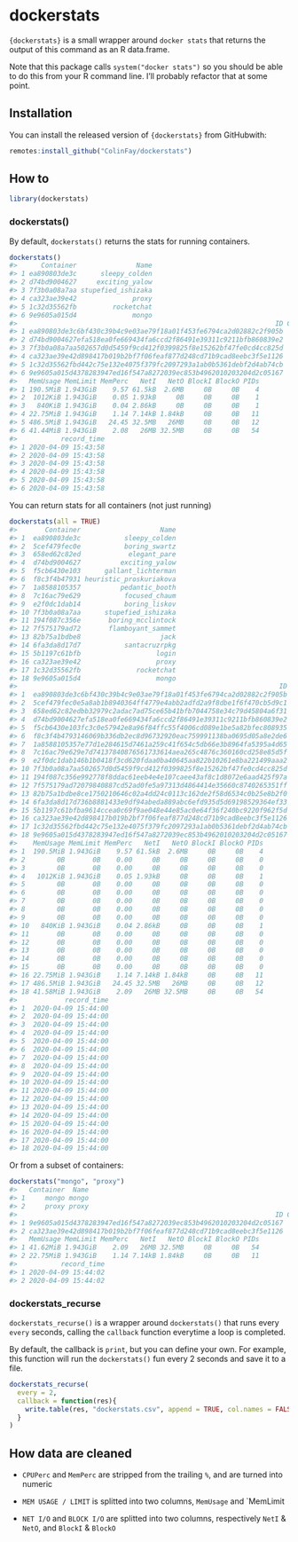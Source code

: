 
<!-- README.md is generated from README.Rmd. Please edit that file -->

# dockerstats

<!-- badges: start -->

<!-- badges: end -->

`{dockerstats}` is a small wrapper around `docker stats` that returns
the output of this command as an R data.frame.

Note that this package calls `system("docker stats")` so you should be
able to do this from your R command line. I’ll probably refactor that at
some point.

## Installation

You can install the released version of `{dockerstats}` from GitHubwith:

``` r
remotes:install_github("ColinFay/dockerstats")
```

## How to

``` r
library(dockerstats)
```

### dockerstats()

By default, `dockerstats()` returns the stats for running containers.

``` r
dockerstats()
#>      Container               Name
#> 1 ea890803de3c      sleepy_colden
#> 2 d74bd9004627     exciting_yalow
#> 3 7f3b0a08a7aa stupefied_ishizaka
#> 4 ca323ae39e42              proxy
#> 5 1c32d35562fb         rocketchat
#> 6 9e9605a015d4              mongo
#>                                                                 ID CPUPerc
#> 1 ea890803de3c6bf430c39b4c9e03ae79f18a01f453fe6794ca2d02882c2f905b    0.12
#> 2 d74bd9004627efa518ea0fe669434fa6ccd2f86491e39311c9211bfb860839e2    0.00
#> 3 7f3b0a08a7aa502657d0d5459f9cd412f0399825f8e15262bf47fe0cd4cc825d    0.00
#> 4 ca323ae39e42d898417b019b2bf7f06feaf877d248cd71b9cad8eebc3f5e1126    0.00
#> 5 1c32d35562fbd442c75e132e4075f379fc2097293a1ab0b5361debf2d4ab74cb    0.17
#> 6 9e9605a015d4378283947ed16f547a8272039ec853b4962010203204d2c05167    1.28
#>   MemUsage MemLimit MemPerc   NetI   NetO BlockI BlockO PIDs
#> 1 190.5MiB 1.943GiB    9.57 61.5kB  2.6MB     0B     0B    4
#> 2  1012KiB 1.943GiB    0.05 1.93kB     0B     0B     0B    1
#> 3   840KiB 1.943GiB    0.04 2.86kB     0B     0B     0B    1
#> 4 22.75MiB 1.943GiB    1.14 7.14kB 1.84kB     0B     0B   11
#> 5 486.5MiB 1.943GiB   24.45 32.5MB   26MB     0B     0B   12
#> 6 41.44MiB 1.943GiB    2.08   26MB 32.5MB     0B     0B   54
#>           record_time
#> 1 2020-04-09 15:43:58
#> 2 2020-04-09 15:43:58
#> 3 2020-04-09 15:43:58
#> 4 2020-04-09 15:43:58
#> 5 2020-04-09 15:43:58
#> 6 2020-04-09 15:43:58
```

You can return stats for all containers (not just running)

``` r
dockerstats(all = TRUE)
#>       Container                    Name
#> 1  ea890803de3c           sleepy_colden
#> 2  5cef479fec0e           boring_swartz
#> 3  658ed62c82ed            elegant_pare
#> 4  d74bd9004627          exciting_yalow
#> 5  f5cb6430e103      gallant_lichterman
#> 6  f8c3f4b47931 heuristic_proskuriakova
#> 7  1a8588105357          pedantic_booth
#> 8  7c16ac79e629           focused_chaum
#> 9  e2f0dc1dab14           boring_liskov
#> 10 7f3b0a08a7aa      stupefied_ishizaka
#> 11 194f087c356e       boring_mcclintock
#> 12 7f575179ad72       flamboyant_sammet
#> 13 82b75a1bdbe8                    jack
#> 14 6fa3da8d17d7           santacruzrpkg
#> 15 5b1197c61bfb                   login
#> 16 ca323ae39e42                   proxy
#> 17 1c32d35562fb              rocketchat
#> 18 9e9605a015d4                   mongo
#>                                                                  ID CPUPerc
#> 1  ea890803de3c6bf430c39b4c9e03ae79f18a01f453fe6794ca2d02882c2f905b    0.13
#> 2  5cef479fec0e5a8ab1b8940364ff4779e4abb2adfd2a9f8dbe1f6f470cb5d9c1    0.00
#> 3  658ed62c82edbb32979c2adac7ad75ce65b41bfb7044758e34c79d45804a6f31    0.00
#> 4  d74bd9004627efa518ea0fe669434fa6ccd2f86491e39311c9211bfb860839e2    0.00
#> 5  f5cb6430e103fc3c0e57942e8a96f84ffc55f4006cd089e1be5a82bfec808935    0.00
#> 6  f8c3f4b4793146069b336db2ec8d96732920eac759991138ba0695d05a8e2de6    0.00
#> 7  1a8588105357e77d1e284615d7461a259c41f654c5db66e3b8964fa5395a4d65    0.00
#> 8  7c16ac79e629e7d74137840876561733614aea265c4876c360160cd258e85d5f    0.00
#> 9  e2f0dc1dab146b1b0418f3cd620fdaa0ba40645aa822b10261e8ba221499aaa2    0.00
#> 10 7f3b0a08a7aa502657d0d5459f9cd412f0399825f8e15262bf47fe0cd4cc825d    0.00
#> 11 194f087c356e992778f8ddac61eeb4e4e107caee43af8c1d8072e6aad425f97a    0.00
#> 12 7f575179ad72079840887cd52ad0fe5a97313d4864414e35660c8740265351ff    0.00
#> 13 82b75a1bdbe8ce1750210646c02a4dd24c0113c162de2f58d6534c0b25e8b2f0    0.00
#> 14 6fa3da8d17d736b8881433e9df94abeda889abc6efd935d5d69198529364ef33    0.00
#> 15 5b1197c61bfba9614ccea0c69f9ae048e44e85ac0e64f36f240bc9220f962f5d    0.00
#> 16 ca323ae39e42d898417b019b2bf7f06feaf877d248cd71b9cad8eebc3f5e1126    0.00
#> 17 1c32d35562fbd442c75e132e4075f379fc2097293a1ab0b5361debf2d4ab74cb    0.35
#> 18 9e9605a015d4378283947ed16f547a8272039ec853b4962010203204d2c05167    1.83
#>    MemUsage MemLimit MemPerc   NetI   NetO BlockI BlockO PIDs
#> 1  190.5MiB 1.943GiB    9.57 61.5kB  2.6MB     0B     0B    4
#> 2        0B       0B    0.00     0B     0B     0B     0B    0
#> 3        0B       0B    0.00     0B     0B     0B     0B    0
#> 4   1012KiB 1.943GiB    0.05 1.93kB     0B     0B     0B    1
#> 5        0B       0B    0.00     0B     0B     0B     0B    0
#> 6        0B       0B    0.00     0B     0B     0B     0B    0
#> 7        0B       0B    0.00     0B     0B     0B     0B    0
#> 8        0B       0B    0.00     0B     0B     0B     0B    0
#> 9        0B       0B    0.00     0B     0B     0B     0B    0
#> 10   840KiB 1.943GiB    0.04 2.86kB     0B     0B     0B    1
#> 11       0B       0B    0.00     0B     0B     0B     0B    0
#> 12       0B       0B    0.00     0B     0B     0B     0B    0
#> 13       0B       0B    0.00     0B     0B     0B     0B    0
#> 14       0B       0B    0.00     0B     0B     0B     0B    0
#> 15       0B       0B    0.00     0B     0B     0B     0B    0
#> 16 22.75MiB 1.943GiB    1.14 7.14kB 1.84kB     0B     0B   11
#> 17 486.5MiB 1.943GiB   24.45 32.5MB   26MB     0B     0B   12
#> 18 41.58MiB 1.943GiB    2.09   26MB 32.5MB     0B     0B   54
#>            record_time
#> 1  2020-04-09 15:44:00
#> 2  2020-04-09 15:44:00
#> 3  2020-04-09 15:44:00
#> 4  2020-04-09 15:44:00
#> 5  2020-04-09 15:44:00
#> 6  2020-04-09 15:44:00
#> 7  2020-04-09 15:44:00
#> 8  2020-04-09 15:44:00
#> 9  2020-04-09 15:44:00
#> 10 2020-04-09 15:44:00
#> 11 2020-04-09 15:44:00
#> 12 2020-04-09 15:44:00
#> 13 2020-04-09 15:44:00
#> 14 2020-04-09 15:44:00
#> 15 2020-04-09 15:44:00
#> 16 2020-04-09 15:44:00
#> 17 2020-04-09 15:44:00
#> 18 2020-04-09 15:44:00
```

Or from a subset of containers:

``` r
dockerstats("mongo", "proxy")
#>   Container  Name
#> 1     mongo mongo
#> 2     proxy proxy
#>                                                                 ID CPUPerc
#> 1 9e9605a015d4378283947ed16f547a8272039ec853b4962010203204d2c05167    1.57
#> 2 ca323ae39e42d898417b019b2bf7f06feaf877d248cd71b9cad8eebc3f5e1126    0.00
#>   MemUsage MemLimit MemPerc   NetI   NetO BlockI BlockO PIDs
#> 1 41.62MiB 1.943GiB    2.09   26MB 32.5MB     0B     0B   54
#> 2 22.75MiB 1.943GiB    1.14 7.14kB 1.84kB     0B     0B   11
#>           record_time
#> 1 2020-04-09 15:44:02
#> 2 2020-04-09 15:44:02
```

### dockerstats\_recurse

`dockerstats_recurse()` is a wrapper around `dockerstats()` that runs
every `every` seconds, calling the `callback` function everytime a loop
is completed.

By default, the callback is `print`, but you can define your own. For
example, this function will run the `dockerstats()` fun every 2 seconds
and save it to a file.

``` r
dockerstats_recurse(
  every = 2,
  callback = function(res){
    write.table(res, "dockerstats.csv", append = TRUE, col.names = FALSE)
  }
)
```

## How data are cleaned

  - `CPUPerc` and `MemPerc` are stripped from the trailing `%`, and are
    turned into numeric

  - `MEM USAGE / LIMIT` is splitted into two columns, `MemUsage` and
    \`MemLimit

  - `NET I/O` and `BLOCK I/O` are splitted into two columns,
    respectively `NetI` & `NetO`, and `BlockI` & `BlockO`
